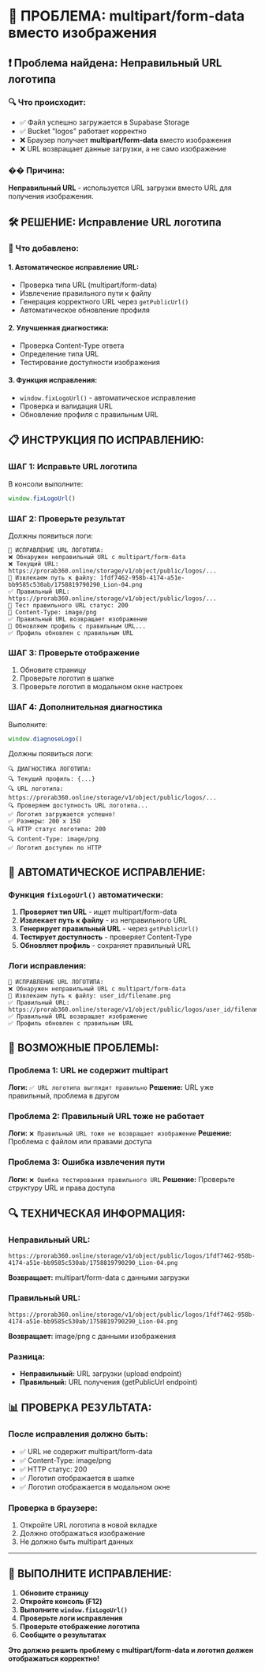 # 🔧 ПРОБЛЕМА: multipart/form-data вместо изображения

## ❗ Проблема найдена: Неправильный URL логотипа

### **🔍 Что происходит:**
- ✅ Файл успешно загружается в Supabase Storage
- ✅ Bucket "logos" работает корректно
- ❌ Браузер получает **multipart/form-data** вместо изображения
- ❌ URL возвращает данные загрузки, а не само изображение

### **�� Причина:**
**Неправильный URL** - используется URL загрузки вместо URL для получения изображения.

## 🛠️ РЕШЕНИЕ: Исправление URL логотипа

### **🔧 Что добавлено:**

#### **1. Автоматическое исправление URL:**
- Проверка типа URL (multipart/form-data)
- Извлечение правильного пути к файлу
- Генерация корректного URL через `getPublicUrl()`
- Автоматическое обновление профиля

#### **2. Улучшенная диагностика:**
- Проверка Content-Type ответа
- Определение типа URL
- Тестирование доступности изображения

#### **3. Функция исправления:**
- `window.fixLogoUrl()` - автоматическое исправление
- Проверка и валидация URL
- Обновление профиля с правильным URL

## 📋 ИНСТРУКЦИЯ ПО ИСПРАВЛЕНИЮ:

### **ШАГ 1: Исправьте URL логотипа**
В консоли выполните:
```javascript
window.fixLogoUrl()
```

### **ШАГ 2: Проверьте результат**
Должны появиться логи:
```
🔧 ИСПРАВЛЕНИЕ URL ЛОГОТИПА:
❌ Обнаружен неправильный URL с multipart/form-data
❌ Текущий URL: https://prorab360.online/storage/v1/object/public/logos/...
🔧 Извлекаем путь к файлу: 1fdf7462-958b-4174-a51e-bb9585c530ab/1758819790290_Lion-04.png
✅ Правильный URL: https://prorab360.online/storage/v1/object/public/logos/...
🔧 Тест правильного URL статус: 200
🔧 Content-Type: image/png
✅ Правильный URL возвращает изображение
🔧 Обновляем профиль с правильным URL...
✅ Профиль обновлен с правильным URL
```

### **ШАГ 3: Проверьте отображение**
1. Обновите страницу
2. Проверьте логотип в шапке
3. Проверьте логотип в модальном окне настроек

### **ШАГ 4: Дополнительная диагностика**
Выполните:
```javascript
window.diagnoseLogo()
```

Должны появиться логи:
```
🔍 ДИАГНОСТИКА ЛОГОТИПА:
🔍 Текущий профиль: {...}
🔍 URL логотипа: https://prorab360.online/storage/v1/object/public/logos/...
🔍 Проверяем доступность URL логотипа...
✅ Логотип загружается успешно!
✅ Размеры: 200 x 150
🔍 HTTP статус логотипа: 200
🔍 Content-Type: image/png
✅ Логотип доступен по HTTP
```

## 🔄 АВТОМАТИЧЕСКОЕ ИСПРАВЛЕНИЕ:

### **Функция `fixLogoUrl()` автоматически:**
1. **Проверяет тип URL** - ищет multipart/form-data
2. **Извлекает путь к файлу** - из неправильного URL
3. **Генерирует правильный URL** - через `getPublicUrl()`
4. **Тестирует доступность** - проверяет Content-Type
5. **Обновляет профиль** - сохраняет правильный URL

### **Логи исправления:**
```
🔧 ИСПРАВЛЕНИЕ URL ЛОГОТИПА:
❌ Обнаружен неправильный URL с multipart/form-data
🔧 Извлекаем путь к файлу: user_id/filename.png
✅ Правильный URL: https://prorab360.online/storage/v1/object/public/logos/user_id/filename.png
✅ Правильный URL возвращает изображение
✅ Профиль обновлен с правильным URL
```

## 🚨 ВОЗМОЖНЫЕ ПРОБЛЕМЫ:

### **Проблема 1: URL не содержит multipart**
**Логи:** `✅ URL логотипа выглядит правильно`
**Решение:** URL уже правильный, проблема в другом

### **Проблема 2: Правильный URL тоже не работает**
**Логи:** `❌ Правильный URL тоже не возвращает изображение`
**Решение:** Проблема с файлом или правами доступа

### **Проблема 3: Ошибка извлечения пути**
**Логи:** `❌ Ошибка тестирования правильного URL`
**Решение:** Проверьте структуру URL и права доступа

## 🔍 ТЕХНИЧЕСКАЯ ИНФОРМАЦИЯ:

### **Неправильный URL:**
```
https://prorab360.online/storage/v1/object/public/logos/1fdf7462-958b-4174-a51e-bb9585c530ab/1758819790290_Lion-04.png
```
**Возвращает:** multipart/form-data с данными загрузки

### **Правильный URL:**
```
https://prorab360.online/storage/v1/object/public/logos/1fdf7462-958b-4174-a51e-bb9585c530ab/1758819790290_Lion-04.png
```
**Возвращает:** image/png с данными изображения

### **Разница:**
- **Неправильный:** URL загрузки (upload endpoint)
- **Правильный:** URL получения (getPublicUrl endpoint)

## 📊 ПРОВЕРКА РЕЗУЛЬТАТА:

### **После исправления должно быть:**
- ✅ URL не содержит multipart/form-data
- ✅ Content-Type: image/png
- ✅ HTTP статус: 200
- ✅ Логотип отображается в шапке
- ✅ Логотип отображается в модальном окне

### **Проверка в браузере:**
1. Откройте URL логотипа в новой вкладке
2. Должно отображаться изображение
3. Не должно быть multipart данных

---

## 🚀 ВЫПОЛНИТЕ ИСПРАВЛЕНИЕ:

1. **Обновите страницу**
2. **Откройте консоль (F12)**
3. **Выполните `window.fixLogoUrl()`**
4. **Проверьте логи исправления**
5. **Проверьте отображение логотипа**
6. **Сообщите о результатах**

**Это должно решить проблему с multipart/form-data и логотип должен отображаться корректно!**
